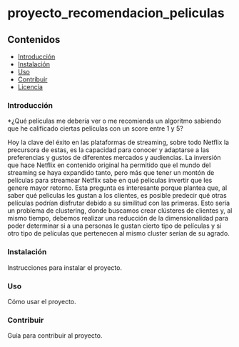 # proyecto_recomendacion_peliculas


## Contenidos
- [Introducción](#introducción)
- [Instalación](#instalación)
- [Uso](#uso)
- [Contribuir](#contribuir)
- [Licencia](#licencia)

### Introducción
*¿Qué películas me debería ver o me recomienda un algoritmo sabiendo que he calificado ciertas películas con un score entre 1 y 5?

Hoy la clave del éxito en las plataformas de streaming, sobre todo Netflix la precursora de estas, es la capacidad para conocer y adaptarse a las preferencias y gustos de diferentes mercados y audiencias. La inversión que hace Netflix en contenido original ha permitido que el mundo del streaming se haya expandido tanto, pero más que tener un montón de películas para streamear Netflix sabe en qué películas invertir que les genere mayor retorno. Esta pregunta es interesante porque plantea que, al saber qué películas les gustan a los clientes, es posible predecir qué otras películas podrían disfrutar debido a su similitud con las primeras. Esto sería un problema de clustering, donde buscamos crear clústeres de clientes y, al mismo tiempo, debemos realizar una reducción de la dimensionalidad para poder determinar si a una personas le gustan cierto tipo de películas y si otro tipo de películas que pertenecen al mismo cluster serían de su agrado.


### Instalación
Instrucciones para instalar el proyecto.

### Uso
Cómo usar el proyecto.

### Contribuir
Guía para contribuir al proyecto.

